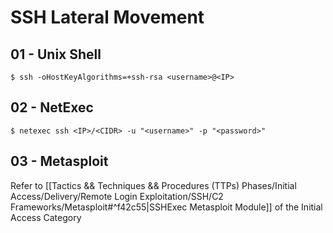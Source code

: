 # SSH Lateral Movement

## 01 - Unix Shell

`$ ssh -oHostKeyAlgorithms=+ssh-rsa <username>@<IP>`

## 02 - NetExec

`$ netexec ssh <IP>/<CIDR> -u "<username>" -p "<password>"`

## 03 - Metasploit

Refer to [[Tactics && Techniques && Procedures (TTPs) Phases/Initial Access/Delivery/Remote Login Exploitation/SSH/C2 Frameworks/Metasploit#^f42c55|SSHExec Metasploit Module]] of the Initial Access Category
